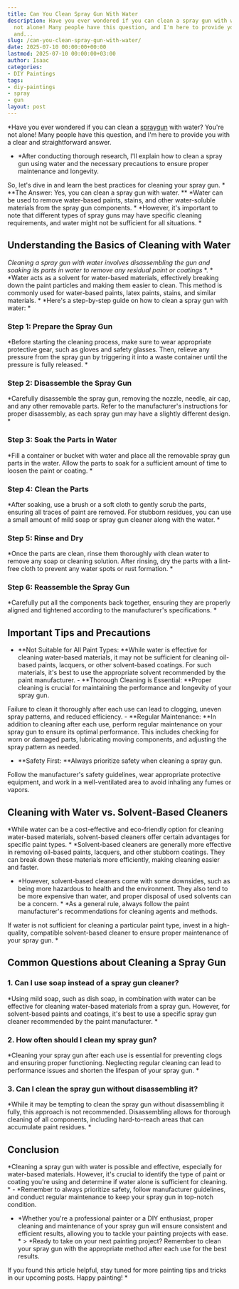 ```yaml
---
title: Can You Clean Spray Gun With Water
description: Have you ever wondered if you can clean a spray gun with water? You're
  not alone! Many people have this question, and I'm here to provide you with a clear
  and...
slug: /can-you-clean-spray-gun-with-water/
date: 2025-07-10 00:00:00+00:00
lastmod: 2025-07-10 00:00:00+03:00
author: Isaac
categories:
- DIY Paintings
tags:
- diy-paintings
- spray
- gun
layout: post
---
```

*Have you ever wondered if you can clean a [spray](https://pestpolicy.com/can-i-clean-spray-gun-with-denatured-alcohol/)[gun](https://pestpolicy.com/best-spray-gun-for-enamel-paint/) with water? You're not alone! Many people have this question, and I'm here to provide you with a clear and straightforward answer.

* *After conducting thorough research, I'll explain how to clean a spray gun using water and the necessary precautions to ensure proper maintenance and longevity.

So, let's dive in and learn the best practices for cleaning your spray gun. * **The Answer: Yes, you can clean a spray gun with water. ** *Water can be used to remove water-based paints, stains, and other water-soluble materials from the spray gun components. * *However, it's important to note that different types of spray guns may have specific cleaning requirements, and water might not be sufficient for all situations. *

##  **Understanding the Basics of Cleaning with Water**

*Cleaning a spray gun with water involves disassembling the gun and soaking its parts in water to remove any residual paint or coatings* *. * *Water acts as a solvent for water-based materials, effectively breaking down the paint particles and making them easier to clean. This method is commonly used for water-based paints, latex paints, stains, and similar materials. * *Here's a step-by-step guide on how to clean a spray gun with water: *

###  **Step 1: Prepare the Spray Gun**

*Before starting the cleaning process, make sure to wear appropriate protective gear, such as gloves and safety glasses. Then, relieve any pressure from the spray gun by triggering it into a waste container until the pressure is fully released. *

###  **Step 2: Disassemble the Spray Gun**

*Carefully disassemble the spray gun, removing the nozzle, needle, air cap, and any other removable parts. Refer to the manufacturer's instructions for proper disassembly, as each spray gun may have a slightly different design. *

###  **Step 3: Soak the Parts in Water**

*Fill a container or bucket with water and place all the removable spray gun parts in the water. Allow the parts to soak for a sufficient amount of time to loosen the paint or coating. *

###  **Step 4: Clean the Parts**

*After soaking, use a brush or a soft cloth to gently scrub the parts, ensuring all traces of paint are removed. For stubborn residues, you can use a small amount of mild soap or spray gun cleaner along with the water. *

###  **Step 5: Rinse and Dry**

*Once the parts are clean, rinse them thoroughly with clean water to remove any soap or cleaning solution. After rinsing, dry the parts with a lint-free cloth to prevent any water spots or rust formation. *

###  **Step 6: Reassemble the Spray Gun**

*Carefully put all the components back together, ensuring they are properly aligned and tightened according to the manufacturer's specifications. *

##  **Important Tips and Precautions**

- **Not Suitable for All Paint Types: **While water is effective for cleaning water-based materials, it may not be sufficient for cleaning oil-based paints, lacquers, or other solvent-based coatings. For such materials, it's best to use the appropriate solvent recommended by the paint manufacturer. - **Thorough Cleaning is Essential: **Proper cleaning is crucial for maintaining the performance and longevity of your spray gun.

Failure to clean it thoroughly after each use can lead to clogging, uneven spray patterns, and reduced efficiency. - **Regular Maintenance: **In addition to cleaning after each use, perform regular maintenance on your spray gun to ensure its optimal performance. This includes checking for worn or damaged parts, lubricating moving components, and adjusting the spray pattern as needed.

- **Safety First: **Always prioritize safety when cleaning a spray gun.

Follow the manufacturer's safety guidelines, wear appropriate protective equipment, and work in a well-ventilated area to avoid inhaling any fumes or vapors.

##  **Cleaning with Water vs. Solvent-Based Cleaners**

*While water can be a cost-effective and eco-friendly option for cleaning water-based materials, solvent-based cleaners offer certain advantages for specific paint types. * *Solvent-based cleaners are generally more effective in removing oil-based paints, lacquers, and other stubborn coatings. They can break down these materials more efficiently, making cleaning easier and faster.

* *However, solvent-based cleaners come with some downsides, such as being more hazardous to health and the environment. They also tend to be more expensive than water, and proper disposal of used solvents can be a concern. * *As a general rule, always follow the paint manufacturer's recommendations for cleaning agents and methods.

If water is not sufficient for cleaning a particular paint type, invest in a high-quality, compatible solvent-based cleaner to ensure proper maintenance of your spray gun. *

##  **Common Questions about Cleaning a Spray Gun**

###  **1. Can I use soap instead of a spray gun cleaner?**

*Using mild soap, such as dish soap, in combination with water can be effective for cleaning water-based materials from a spray gun. However, for solvent-based paints and coatings, it's best to use a specific spray gun cleaner recommended by the paint manufacturer. *

###  **2. How often should I clean my spray gun?**

*Cleaning your spray gun after each use is essential for preventing clogs and ensuring proper functioning. Neglecting regular cleaning can lead to performance issues and shorten the lifespan of your spray gun. *

###  **3. Can I clean the spray gun without disassembling it?**

*While it may be tempting to clean the spray gun without disassembling it fully, this approach is not recommended. Disassembling allows for thorough cleaning of all components, including hard-to-reach areas that can accumulate paint residues. *

##  **Conclusion**

*Cleaning a spray gun with water is possible and effective, especially for water-based materials. However, it's crucial to identify the type of paint or coating you're using and determine if water alone is sufficient for cleaning. * - *Remember to always prioritize safety, follow manufacturer guidelines, and conduct regular maintenance to keep your spray gun in top-notch condition.

* *Whether you're a professional painter or a DIY enthusiast, proper cleaning and maintenance of your spray gun will ensure consistent and efficient results, allowing you to tackle your painting projects with ease. * > *Ready to take on your next painting project? Remember to clean your spray gun with the appropriate method after each use for the best results.

If you found this article helpful, stay tuned for more painting tips and tricks in our upcoming posts. Happy painting! *